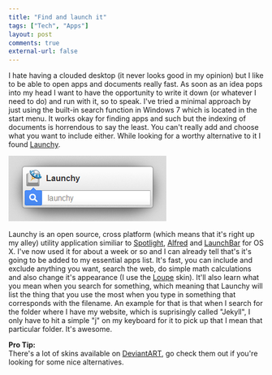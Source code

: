 ```yaml
---
title: "Find and launch it"
tags: ["Tech", "Apps"]
layout: post
comments: true
external-url: false
---
```


I hate having a clouded desktop (it never looks good in my opinion) but I like to be able to open apps and documents really fast. As soon as an idea pops into my head I want to have the opportunity to write it down (or whatever I need to do) and run with it, so to speak. I've tried a minimal approach by just using the built-in search function in Windows 7 which is located in the start menu. It works okay for finding apps and such but the indexing of documents is horrendous to say the least. You can't really add and choose what you want to include either. While looking for a worthy alternative to it I found [Launchy](http://www.launchy.net/). 

![Launchy](/images/blog/2012-10-16-launchy.png)

Launchy is an open source, cross platform (which means that it's right up my alley) utility application similiar to [Spotlight](http://support.apple.com/kb/ht2531), [Alfred](http://www.alfredapp.com/) and [LaunchBar](http://www.obdev.at/products/launchbar/index.html) for OS X. I've now used it for about a week or so and I can already tell that's it's going to be added to my essential apps list. It's fast, you can include and exclude anything you want, search the web, do simple math calculations and also change it's appearance (I use the [Loupe](http://artblanc.deviantart.com/art/Loupe-for-Launchy-264482213) skin). It'll also learn what you mean when you search for something, which meaning that Launchy will list the thing that you use the most when you type in something that corresponds with the filename. An example for that is that when I search for the folder where I have my website, which is suprisingly called "Jekyll", I only have to hit a simple "j" on my keyboard for it to pick up that I mean that particular folder. It's awesome.

**Pro Tip:**  
There's a lot of skins available on [DeviantART](http://browse.deviantart.com/customization/skins/applaunchers/launchy/), go check them out if you're looking for some nice alternatives.
